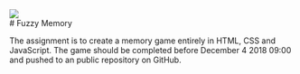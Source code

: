 <img src="https://media.giphy.com/media/3GnCVaJAGhfJ6/giphy.gif">
<br>
# Fuzzy Memory

The assignment is to create a memory game entirely in HTML, CSS and JavaScript. The game should be completed before December 4 2018 09:00 and pushed to an public repository on GitHub.